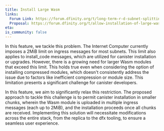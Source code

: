 ```yaml
---
title: Install Large Wasm 
links:
  Forum Link: https://forum.dfinity.org/t/long-term-r-d-subnet-splitting-proposal/9402/4
  Proposal: https://forum.dfinity.org/t/allow-installation-of-large-wasm-modules/17372
eta:
is_community: false
---
```


In this feature, we tackle this problem. The Internet Computer currently imposes a 2MiB limit on ingress messages for most subnets. This limit also applies to install_code messages, which are utilized for canister installation or upgrades. However, there is a growing need for larger Wasm modules that exceed this limit. This holds true even when considering the option of installing compressed modules, which doesn't consistently address the issue due to factors like inefficient compression or module size. This limitation presents a significant challenge for canister developers.

In this feature, we aim to significantly relax this restriction. The proposed approach to tackle this challenge is to permit canister installation in smaller chunks, wherein the Wasm module is uploaded in multiple ingress messages (each up to 2MiB), and the installation proceeds once all chunks are received. Implementing this solution will necessitate modifications across the entire stack, from the replica to the dfx tooling, to ensure a seamless user experience.

